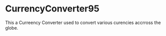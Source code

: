 # CurrencyConverter95
This a Curreency Converter used to convert various curencies accrross the globe.

